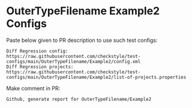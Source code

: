 # OuterTypeFilename Example2 Configs
Paste below given to PR description to use such test configs:
```
Diff Regression config: https://raw.githubusercontent.com/checkstyle/test-configs/main/OuterTypeFilename/Example2/config.xml
Diff Regression projects: https://raw.githubusercontent.com/checkstyle/test-configs/main/OuterTypeFilename/Example2/list-of-projects.properties
```
Make comment in PR:
```
Github, generate report for OuterTypeFilename/Example2
```
